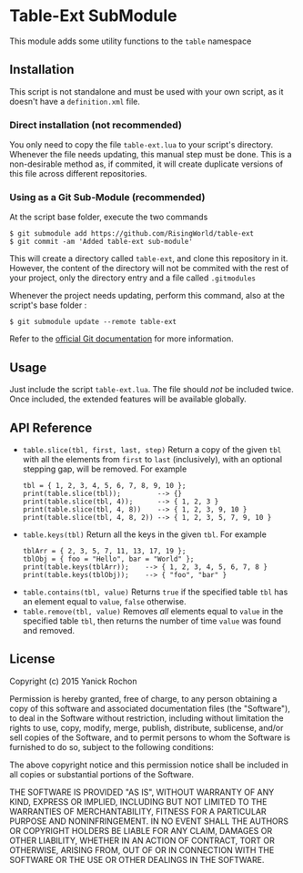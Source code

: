# Table-Ext SubModule

This module adds some utility functions to the `table` namespace


## Installation

This script is not standalone and must be used with your own script, as it doesn't have a `definition.xml` file.


### Direct installation (not recommended)

You only need to copy the file `table-ext.lua` to your script's directory. Whenever the file needs updating, this manual step must be done. This is a non-desirable method as, if commited, it will create duplicate versions of this file across different repositories.


### Using as a Git Sub-Module (recommended)

At the script base folder, execute the two commands

```
$ git submodule add https://github.com/RisingWorld/table-ext
$ git commit -am 'Added table-ext sub-module'
```

This will create a directory called `table-ext`, and clone this repository in it. However, the content of the directory will not be commited with the rest of your project, only the directory entry and a file called `.gitmodules` 

Whenever the project needs updating, perform this command, also at the script's base folder :

```
$ git submodule update --remote table-ext
```

Refer to the [official Git documentation](http://www.git-scm.com/book/en/v2/Git-Tools-Submodules) for more information.


## Usage

Just include the script `table-ext.lua`. The file should *not* be included twice. Once included, the extended features will be available globally.


## API Reference

* `table.slice(tbl, first, last, step)`
  Return a copy of the given `tbl` with all the elements from `first` to `last` (inclusively), with an optional stepping gap, will be removed. For example
  ```
  tbl = { 1, 2, 3, 4, 5, 6, 7, 8, 9, 10 };
  print(table.slice(tbl));         --> {}
  print(table.slice(tbl, 4));      --> { 1, 2, 3 }
  print(table.slice(tbl, 4, 8))    --> { 1, 2, 3, 9, 10 }
  print(table.slice(tbl, 4, 8, 2)) --> { 1, 2, 3, 5, 7, 9, 10 }
  ```
* `table.keys(tbl)`
  Return all the keys in the given `tbl`. For example
  ```
  tblArr = { 2, 3, 5, 7, 11, 13, 17, 19 };
  tblObj = { foo = "Hello", bar = "World" };
  print(table.keys(tblArr));    --> { 1, 2, 3, 4, 5, 6, 7, 8 }
  print(table.keys(tblObj));    --> { "foo", "bar" }
  ```
* `table.contains(tbl, value)`
  Returns `true` if the specified table `tbl` has an element equal to `value`, `false` otherwise.
* `table.remove(tbl, value)`
  Removes *all* elements equal to `value` in the specified table `tbl`, then returns the number of time `value` was found and removed.

## License

Copyright (c) 2015 Yanick Rochon

Permission is hereby granted, free of charge, to any person obtaining a copy of this software and associated documentation files (the "Software"), to deal in the Software without restriction, including without limitation the rights to use, copy, modify, merge, publish, distribute, sublicense, and/or sell copies of the Software, and to permit persons to whom the Software is furnished to do so, subject to the following conditions:

The above copyright notice and this permission notice shall be included in all copies or substantial portions of the Software.

THE SOFTWARE IS PROVIDED "AS IS", WITHOUT WARRANTY OF ANY KIND, EXPRESS OR IMPLIED, INCLUDING BUT NOT LIMITED TO THE WARRANTIES OF MERCHANTABILITY, FITNESS FOR A PARTICULAR PURPOSE AND NONINFRINGEMENT. IN NO EVENT SHALL THE AUTHORS OR COPYRIGHT HOLDERS BE LIABLE FOR ANY CLAIM, DAMAGES OR OTHER LIABILITY, WHETHER IN AN ACTION OF CONTRACT, TORT OR OTHERWISE, ARISING FROM, OUT OF OR IN CONNECTION WITH THE SOFTWARE OR THE USE OR OTHER DEALINGS IN THE SOFTWARE.